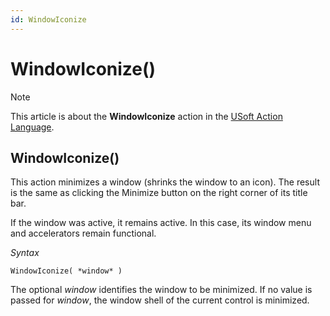 ```yaml
---
id: WindowIconize
---
```


# WindowIconize()



> [!NOTE]
> This article is about the **WindowIconize** action in the [USoft Action Language](/docs/Task%20flow/Action%20Language%20reference/USoft%20Action%20Language.md).

## **WindowIconize()**

This action minimizes a window (shrinks the window to an icon). The result is the same as clicking the Minimize button on the right corner of its title bar.

If the window was active, it remains active. In this case, its window menu and accelerators remain functional.

*Syntax*

```
WindowIconize( *window* )
```

The optional *window* identifies the window to be minimized. If no value is passed for *window*, the window shell of the current control is minimized.